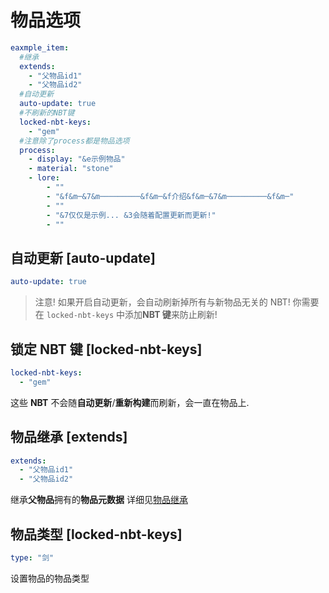 # 物品选项

```yaml
eaxmple_item:
  #继承
  extends:
    - "父物品id1"
    - "父物品id2"
  #自动更新
  auto-update: true
  #不刷新的NBT键
  locked-nbt-keys:
    - "gem"
  #注意除了process都是物品选项
  process:
    - display: "&e示例物品"
    - material: "stone"
    - lore:
        - ""
        - "&f&m─&7&m─────────&f&m─&f介绍&f&m─&7&m─────────&f&m─"
        - ""
        - "&7仅仅是示例... &3会随着配置更新而更新!"
        - ""
```

## 自动更新 [auto-update]

```yaml
auto-update: true
```

> 注意! 如果开启自动更新，会自动刷新掉所有与新物品无关的 NBT!
> 你需要在 `locked-nbt-keys` 中添加**NBT 键**来防止刷新!

## 锁定 NBT 键 [locked-nbt-keys]

```yaml
locked-nbt-keys:
  - "gem"
```

这些 **NBT** 不会随**自动更新**/**重新构建**而刷新，会一直在物品上.

## 物品继承 [extends]

```yaml
extends:
  - "父物品id1"
  - "父物品id2"
```

继承**父物品**拥有的**物品元数据**
详细见[物品继承](https://blog.skillw.com/#sort=itemsystem&doc=%E6%B7%B1%E9%80%A0/Extend.md)

## 物品类型 [locked-nbt-keys]

```yaml
type: "剑"
```

设置物品的物品类型
